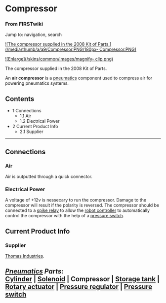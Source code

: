 # Compressor

### From FIRSTwiki

Jump to: navigation, search

[![The compressor supplied in the 2008 Kit of
Parts.](/media/thumb/a/a9/Compressor.PNG/180px-
Compressor.PNG)](/index.php/Image:Compressor.PNG "The compressor supplied in
the 2008 Kit of Parts." )

[![Enlarge](/skins/common/images/magnify-
clip.png)](/index.php/Image:Compressor.PNG "Enlarge" )

The compressor supplied in the 2008 Kit of Parts.

An **air compressor** is a [pneumatics](/index.php/Pneumatics "Pneumatics" )
component used to compress air for powering pneumatics systems.

## Contents

  * 1 Connections
    * 1.1 Air
    * 1.2 Electrical Power
  * 2 Current Product Info
    * 2.1 Supplier  
---  
  

## Connections


### Air

Air is outputted through a quick connector.


### Electrical Power

A voltage of +12v is nessecary to run the compressor. Damage to the compressor
will result if the polarity is reversed. The compressor should be connected to
a [spike relay](/index.php/Spike_relay "Spike relay" ) to allow the [robot
controller](/index.php/Robot_controller "Robot controller" ) to automatically
control the compressor with the help of a [pressure
switch](/index.php/Pressure_switch "Pressure switch" ).


## Current Product Info


### Supplier

[Thomas Industries](http://www.thomasind.com "http://www.thomasind.com" ).

  

_**[Pneumatics](/index.php/Pneumatics "Pneumatics" ) Parts:**_  
[Cylinder](/index.php/Cylinder "Cylinder" ) | [Solenoid](/index.php/Solenoid
"Solenoid" ) | **Compressor** | [Storage tank](/index.php/Storage_tank
"Storage tank" ) | [Rotary actuator](/index.php/Rotary_actuator "Rotary
actuator" ) | [Pressure regulator](/index.php/Pressure_regulator "Pressure
regulator" ) | [Pressure switch](/index.php/Pressure_switch "Pressure switch"
)  
---  
  
